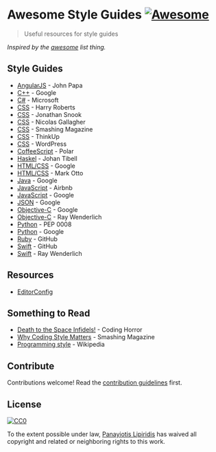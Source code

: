 # Awesome Style Guides [![Awesome](https://cdn.rawgit.com/sindresorhus/awesome/d7305f38d29fed78fa85652e3a63e154dd8e8829/media/badge.svg)](https://github.com/sindresorhus/awesome)

> Useful resources for style guides

*Inspired by the [awesome](https://github.com/sindresorhus/awesome) list thing.*

## Style Guides

- [AngularJS](https://github.com/johnpapa/angular-styleguide) - John Papa
- [C++](http://google.github.io/styleguide/cppguide.html) - Google
- [C#](https://msdn.microsoft.com/en-us/library/ff926074.aspx) - Microsoft
- [CSS](http://cssguidelin.es/) - Harry Roberts
- [CSS](https://smacss.com/book/) - Jonathan Snook
- [CSS](https://github.com/necolas/idiomatic-css) - Nicolas Gallagher
- [CSS](http://www.smashingmagazine.com/2008/05/improving-code-readability-with-css-styleguides/) - Smashing Magazine
- [CSS](https://github.com/ThinkUpLLC/ThinkUp/wiki/Code-Style-Guide:-CSS) - ThinkUp
- [CSS](https://make.wordpress.org/core/handbook/best-practices/coding-standards/css/) - WordPress
- [CoffeeScript](https://github.com/polarmobile/coffeescript-style-guide) - Polar
- [Haskel](https://github.com/tibbe/haskell-style-guide/blob/master/haskell-style.md) - Johan Tibell
- [HTML/CSS](http://google.github.io/styleguide/htmlcssguide.xml) - Google
- [HTML/CSS](http://codeguide.co/) - Mark Otto
- [Java](http://google.github.io/styleguide/javaguide.html) - Google
- [JavaScript](https://github.com/airbnb/javascript) - Airbnb
- [JavaScript](http://google.github.io/styleguide/javascriptguide.xml) - Google
- [JSON](https://google-styleguide.googlecode.com/svn/trunk/jsoncstyleguide.xml) - Google
- [Objective-C](http://google.github.io/styleguide/objcguide.xml) - Google
- [Objective-C](https://github.com/raywenderlich/objective-c-style-guide) - Ray Wenderlich
- [Python](https://www.python.org/dev/peps/pep-0008/) - PEP 0008
- [Python](https://google-styleguide.googlecode.com/svn/trunk/pyguide.html) - Google
- [Ruby](https://github.com/styleguide/ruby) - GitHub
- [Swift](https://github.com/github/swift-style-guide) - GitHub
- [Swift](https://github.com/raywenderlich/swift-style-guide) - Ray Wenderlich

## Resources

- [EditorConfig](http://editorconfig.org/)

## Something to Read

- [Death to the Space Infidels!](http://blog.codinghorror.com/death-to-the-space-infidels/) - Coding Horror
- [Why Coding Style Matters](http://www.smashingmagazine.com/2012/10/why-coding-style-matters/) - Smashing Magazine
- [Programming style](https://en.wikipedia.org/wiki/Programming_style) - Wikipedia

## Contribute

Contributions welcome! Read the [contribution guidelines](CONTRIBUTING.md) first.

## License

[![CC0](http://i.creativecommons.org/p/zero/1.0/88x31.png)](http://creativecommons.org/publicdomain/zero/1.0/)

To the extent possible under law, [Panayiotis Lipiridis](http://lip.is) has waived all copyright and related or neighboring rights to this work.
